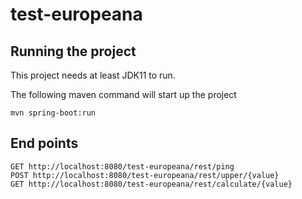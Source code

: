 # test-europeana
## Running the project
This project needs at least JDK11 to run.

The following maven command will start up the project

    mvn spring-boot:run
## End points

    GET http://localhost:8080/test-europeana/rest/ping
    POST http://localhost:8080/test-europeana/rest/upper/{value}
    GET http://localhost:8080/test-europeana/rest/calculate/{value}

